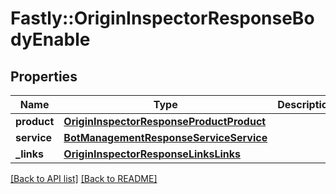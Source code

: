 # Fastly::OriginInspectorResponseBodyEnable

## Properties

| Name | Type | Description | Notes |
| ---- | ---- | ----------- | ----- |
| **product** | [**OriginInspectorResponseProductProduct**](OriginInspectorResponseProductProduct.md) |  | [optional] |
| **service** | [**BotManagementResponseServiceService**](BotManagementResponseServiceService.md) |  | [optional] |
| **_links** | [**OriginInspectorResponseLinksLinks**](OriginInspectorResponseLinksLinks.md) |  | [optional] |

[[Back to API list]](../../README.md#endpoints) [[Back to README]](../../README.md)

